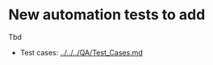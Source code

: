# New automation tests to add

Tbd

- Test cases: [../../../QA/Test_Cases.md](../../../QA/Test_Cases.md)
